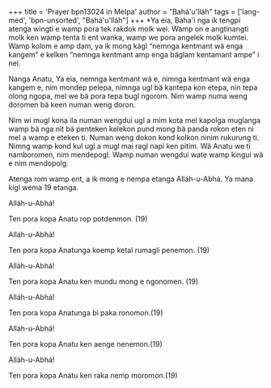 +++
title = 'Prayer bpn13024 in Melpa'
author = "Bahá'u'lláh"
tags = ['lang-med', 'bpn-unsorted', "Bahá'u'lláh"]
+++
*Ya eia, Baha'i nga ik tengpi atenga wingti e wamp pora tek rakdok molk wei.  Wamp on e angtinangti molk ken wamp tenta ti ent wanka, wamp we pora angelek molk kumtei.  Wamp kolom e amp dam, ya ik mong kägl “nemnga kentmant wä enga kangem” e kelken “nemnga kentmant amp enga bäglam kentamant ampe” i nei.

Nanga Anatu, Ya eia, nemnga kentmant wä e, nimnga kentmant wä enga kangem e, nim mondep pelepa, nimnga ugl bä kantepa kon etepa, nin tepa olong ngopa, mel we bä pora tepa bugl ngorom.  Nim wamp numa weng doromen bä keen numan weng doron.

Nim wi mugl kona ila numan wengdui ugl a mim kota mel kapolga muglanga wamp bä nga nit bä penteken kelekon pund mong bä panda rokon eten ni mel a wamp e eteken ti.  Numan weng dokon kond kolkon ninim rukurung ti.  Nimng wamp kond kul ugl a mugl mai ragl napi ken pitim.  Wä Anatu we ti namboromen, nim mendepogl.  Wamp numan wengdui wate wamp kingui wä e nim mendopolg.

Atenga rom wamp ent, a ik mong e nempa etanga Alláh-u-Abhá.  Ya mana kigl wema 19 etanga.

Alláh-u-Abhá!

Ten pora kopa Anatu rop potdenmon.  (19)

Alláh-u-Abhá!

Ten pora kopa Anatunga koemp ketal rumagli penemon.  (19)

Alláh-u-Abhá!

Ten pora kopa Anatu ken mundu mong e ngonomen.  (19)

Alláh-u-Abhá!

Ten pora kopa Anatunga bi paka ronomon.(19)

Alláh-u-Abhá!

Ten pora kopa Anatu ken aenge nenemon.(19)

Alláh-u-Abhá!

Ten pora kopa Anatu ken raka nemp moromon.(19)
